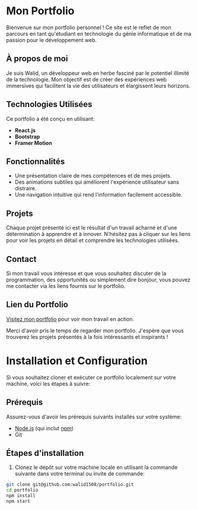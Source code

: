 # Mon Portfolio

Bienvenue sur mon portfolio personnel ! Ce site est le reflet de mon parcours en tant qu'étudiant en technologie du génie informatique et de ma passion pour le développement web.

## À propos de moi

Je suis Walid, un développeur web en herbe fasciné par le potentiel illimité de la technologie. Mon objectif est de créer des expériences web immersives qui facilitent la vie des utilisateurs et élargissent leurs horizons.

## Technologies Utilisées

Ce portfolio a été conçu en utilisant:

- **React.js**
- **Bootstrap**
- **Framer Motion**

## Fonctionnalités

- Une présentation claire de mes compétences et de mes projets.
- Des animations subtiles qui améliorent l'expérience utilisateur sans distraire.
- Une navigation intuitive qui rend l'information facilement accessible.

## Projets

Chaque projet présenté ici est le résultat d'un travail acharné et d'une détermination à apprendre et à innover. N'hésitez pas à cliquer sur les liens pour voir les projets en détail et comprendre les technologies utilisées.

## Contact

Si mon travail vous intéresse et que vous souhaitez discuter de la programmation, des opportunités ou simplement dire bonjour, vous pouvez me contacter via les liens fournis sur le portfolio.

## Lien du Portfolio

[Visitez mon portfolio](https://portfolio-walid.onrender.com/) pour voir mon travail en action.

Merci d'avoir pris le temps de regarder mon portfolio. J'espère que vous trouverez les projets présentés à la fois intéressants et inspirants !

# Installation et Configuration

Si vous souhaitez cloner et exécuter ce portfolio localement sur votre machine, voici les étapes à suivre:

## Prérequis

Assurez-vous d'avoir les prérequis suivants installés sur votre système:

- [Node.js](https://nodejs.org/) (qui inclut [npm](http://npmjs.com/))
- Git

## Étapes d'installation

1. Clonez le dépôt sur votre machine locale en utilisant la commande suivante dans votre terminal ou invite de commande:

```bash
git clone git@github.com:walid1508/portfolio.git
cd portfolio
npm install
npm start
